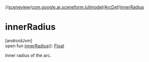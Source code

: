 //[sceneview](../../../index.md)/[com.google.ar.sceneform.lullmodel](../index.md)/[ArcDef](index.md)/[innerRadius](inner-radius.md)

# innerRadius

[androidJvm]\
open fun [innerRadius](inner-radius.md)(): [Float](https://kotlinlang.org/api/latest/jvm/stdlib/kotlin/-float/index.html)

Inner radius of the arc.
